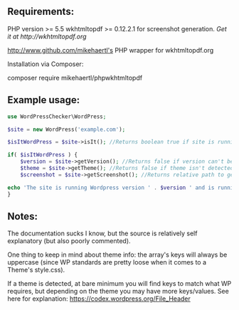 ## Requirements:
PHP version  >= 5.5
wkhtmltopdf >= 0.12.2.1 for screenshot generation.
_Get it at http://wkhtmltopdf.org_ 

http://www.github.com/mikehaertl's PHP wrapper for wkhtmltopdf.org

Installation via Composer:

composer require mikehaertl/phpwkhtmltopdf

## Example usage:

```php
use WordPressChecker\WordPress;

$site = new WordPress('example.com');

$isItWordPress = $site->isIt(); //Returns boolean true if site is running WordPress

if( $isItWordPress ) {
	$version = $site->getVersion(); //Returns false if version can't be detected, returns version as string if successful
	$theme = $site->getTheme(); //Returns false if theme isn't detected, returns an array with theme info if successful
	$screenshot = $site->getScreenshot(); //Returns relative path to generated screenshot of site

echo 'The site is running Wordpress version ' . $version ' and is running the theme ' .  $theme['THEME NAME'];
}
```

## Notes:

The documentation sucks I know, but the source is relatively self explanatory (but also poorly commented).

One thing to keep in mind about theme info: the array's keys will always be uppercase (since WP standards are pretty loose when it comes to a Theme's style.css).

If a theme is detected, at bare minimum you will find keys to match what WP requires, but depending on the theme you may have more keys/values. See here for explanation: https://codex.wordpress.org/File_Header


